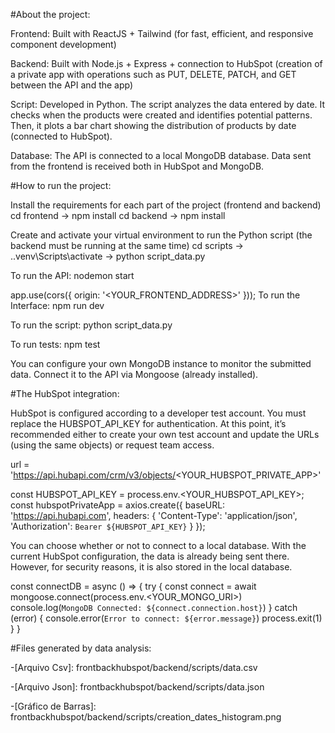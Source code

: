 #About the project:

Frontend: Built with ReactJS + Tailwind (for fast, efficient, and responsive component development)

Backend: Built with Node.js + Express + connection to HubSpot (creation of a private app with operations such as PUT, DELETE, PATCH, and GET between the API and the app)

Script: Developed in Python. The script analyzes the data entered by date. It checks when the products were created and identifies potential patterns. Then, it plots a bar chart showing the distribution of products by date (connected to HubSpot).

Database: The API is connected to a local MongoDB database. Data sent from the frontend is received both in HubSpot and MongoDB.

#How to run the project:

Install the requirements for each part of the project (frontend and backend)
cd frontend -> npm install
cd backend -> npm install

Create and activate your virtual environment to run the Python script (the backend must be running at the same time)
cd scripts -> .\.venv\Scripts\activate -> python script_data.py

To run the API:
nodemon start

app.use(cors({
  origin: '<YOUR_FRONTEND_ADDRESS>'
}));
To run the Interface:
npm run dev

To run the script:
python script_data.py

To run tests:
npm test

You can configure your own MongoDB instance to monitor the submitted data. Connect it to the API via Mongoose (already installed).

#The HubSpot integration:

HubSpot is configured according to a developer test account. You must replace the HUBSPOT_API_KEY for authentication. At this point, it’s recommended either to create your own test account and update the URLs (using the same objects) or request team access.

url = 'https://api.hubapi.com/crm/v3/objects/<YOUR_HUBSPOT_PRIVATE_APP>'

const HUBSPOT_API_KEY = process.env.<YOUR_HUBSPOT_API_KEY>;
const hubspotPrivateApp = axios.create({
    baseURL: 'https://api.hubapi.com',
    headers: {
        'Content-Type': 'application/json',
        'Authorization': `Bearer ${HUBSPOT_API_KEY}`
    }
});

You can choose whether or not to connect to a local database. With the current HubSpot configuration, the data is already being sent there. However, for security reasons, it is also stored in the local database.

const connectDB = async () => {
    try {
        const connect = await mongoose.connect(process.env.<YOUR_MONGO_URI>) 
        console.log(`MongoDB Connected: ${connect.connection.host}`)
    } catch (error) {
        console.error(`Error to connect: ${error.message}`)
        process.exit(1)
    }
}

#Files generated by data analysis:

-[Arquivo Csv]: frontbackhubspot/backend/scripts/data.csv

-[Arquivo Json]: frontbackhubspot/backend/scripts/data.json

-[Gráfico de Barras]: frontbackhubspot/backend/scripts/creation_dates_histogram.png
